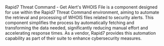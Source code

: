 Rapid7 Threat Command - Get Alert's WHOIS File is a component designed for use within the Rapid7 Threat Command environment, aiming to automate the retrieval and processing of WHOIS files related to security alerts. This component simplifies the process by automatically fetching and transforming the data needed, significantly reducing manual effort and accelerating response times. As a vendor, Rapid7 provides this automation capability as part of their suite to enhance cybersecurity measures.
